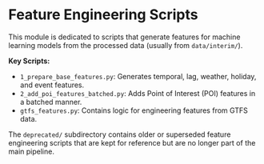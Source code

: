 # Feature Engineering Scripts

This module is dedicated to scripts that generate features for machine learning models from the processed data (usually from `data/interim/`).

**Key Scripts:**
- `1_prepare_base_features.py`: Generates temporal, lag, weather, holiday, and event features.
- `2_add_poi_features_batched.py`: Adds Point of Interest (POI) features in a batched manner.
- `gtfs_features.py`: Contains logic for engineering features from GTFS data.

The `deprecated/` subdirectory contains older or superseded feature engineering scripts that are kept for reference but are no longer part of the main pipeline. 